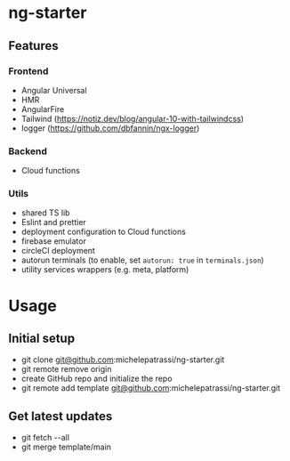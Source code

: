 # ng-starter

## Features

### Frontend

- Angular Universal
- HMR
- AngularFire
- Tailwind (https://notiz.dev/blog/angular-10-with-tailwindcss)
- logger (https://github.com/dbfannin/ngx-logger)

### Backend

- Cloud functions

### Utils

- shared TS lib
- Eslint and prettier
- deployment configuration to Cloud functions
- firebase emulator
- circleCI deployment
- autorun terminals (to enable, set `autorun: true` in `terminals.json`)
- utility services wrappers (e.g. meta, platform)

# Usage

## Initial setup

- git clone git@github.com:michelepatrassi/ng-starter.git
- git remote remove origin
- create GitHub repo and initialize the repo
- git remote add template git@github.com:michelepatrassi/ng-starter.git

## Get latest updates

- git fetch --all
- git merge template/main
